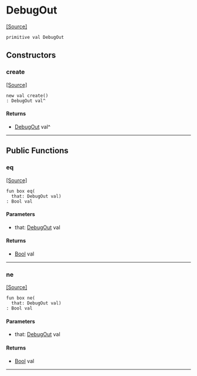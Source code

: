 # DebugOut
<span class="source-link">[[Source]](src/debug/debug.md#L-0-25)</span>
```pony
primitive val DebugOut
```

## Constructors

### create
<span class="source-link">[[Source]](src/debug/debug.md#L-0-25)</span>


```pony
new val create()
: DebugOut val^
```

#### Returns

* [DebugOut](debug-DebugOut.md) val^

---

## Public Functions

### eq
<span class="source-link">[[Source]](src/debug/debug.md#L-0-26)</span>


```pony
fun box eq(
  that: DebugOut val)
: Bool val
```
#### Parameters

*   that: [DebugOut](debug-DebugOut.md) val

#### Returns

* [Bool](builtin-Bool.md) val

---

### ne
<span class="source-link">[[Source]](src/debug/debug.md#L-0-26)</span>


```pony
fun box ne(
  that: DebugOut val)
: Bool val
```
#### Parameters

*   that: [DebugOut](debug-DebugOut.md) val

#### Returns

* [Bool](builtin-Bool.md) val

---

